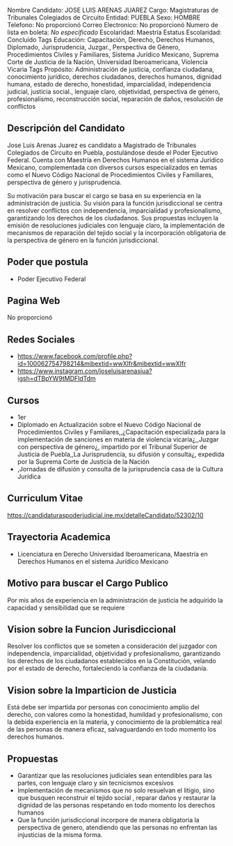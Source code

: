 Nombre Candidato: JOSE LUIS ARENAS JUAREZ
Cargo: Magistraturas de Tribunales Colegiados de Circuito
Entidad: PUEBLA
Sexo: HOMBRE
Telefono: No proporcionó
Correo Electronico: No proporcionó
Numero de lista en boleta: *No especificado*
Escolaridad: Maestría
Estatus Escolaridad: Concluido
Tags Educación: Capacitación, Derecho, Derechos Humanos, Diplomado, Jurisprudencia, Juzgar., Perspectiva de Género, Procedimientos Civiles y Familiares, Sistema Jurídico Mexicano, Suprema Corte de Justicia de la Nación, Universidad Iberoamericana, Violencia Vicaria
Tags Propósito: Administración de justicia, confianza ciudadana, conocimiento jurídico, derechos ciudadanos, derechos humanos, dignidad humana, estado de derecho, honestidad, imparcialidad, independencia judicial, justicia social., lenguaje claro, objetividad, perspectiva de género, profesionalismo, reconstrucción social, reparación de daños, resolución de conflictos


## Descripción del Candidato 

Jose Luis Arenas Juarez es candidato a Magistrado de Tribunales Colegiados de Circuito en Puebla, postulándose desde el Poder Ejecutivo Federal. Cuenta con Maestría en Derechos Humanos en el sistema Jurídico Mexicano, complementada con diversos cursos especializados en temas como el Nuevo Código Nacional de Procedimientos Civiles y Familiares, perspectiva de género y jurisprudencia.

Su motivación para buscar el cargo se basa en su experiencia en la administración de justicia. Su visión para la función jurisdiccional se centra en resolver conflictos con independencia, imparcialidad y profesionalismo, garantizando los derechos de los ciudadanos. Sus propuestas incluyen la emisión de resoluciones judiciales con lenguaje claro, la implementación de mecanismos de reparación del tejido social y la incorporación obligatoria de la perspectiva de género en la función jurisdiccional.


## Poder que postula

- Poder Ejecutivo Federal


## Pagina Web

No proporcionó


## Redes Sociales

- https://www.facebook.com/profile.php?id=100062754798214&mibextid=wwXIfr&mibextid=wwXIfr
- https://www.instagram.com/joseluisarenasjua?igsh=dTBpYW9tMDFldTdm


## Cursos

- 1er
- Diplomado en Actualización sobre el Nuevo Código Nacional de Procedimientos Civiles y Familiares,,¿Capacitación especializada para la implementación de sanciones en materia de violencia vicaria¿,,Juzgar con perspectiva de género¿, impartido por el Tribunal Superior de Justicia de Puebla,,La Jurisprudencia, su difusión y consulta¿, expedida por la Suprema Corte de Justicia de la Nación
- ,Jornadas de difusión y consulta de la jurisprudencia casa de la Cultura Jurídica


## Curriculum Vitae

https://candidaturaspoderjudicial.ine.mx/detalleCandidato/52302/10


## Trayectoria Academica

- Licenciatura en Derecho Universidad Iberoamericana, Maestría en Derechos Humanos en el sistema Jurídico Mexicano


## Motivo para buscar el Cargo Publico

Por mis años de experiencia en la administración de justicia he adquirido la capacidad y sensibilidad que se requiere


## Vision sobre la Funcion Jurisdiccional

Resolver los conflictos que se someten a consideración del juzgador con independencia, imparcialidad, objetividad y profesionalismo, garantizando los derechos de los ciudadanos establecidos en la Constitución, velando por el estado de derecho, fortaleciendo la confianza de la ciudadanía.


## Vision sobre la Imparticion de Justicia

Está debe ser impartida por personas con conocimiento amplio del derecho, con valores como la honestidad, humildad y profesionalismo, con la debida experiencia en la materia, y conocimiento de la problemática real de las personas de manera eficaz, salvaguardando en todo momento los derechos humanos.


## Propuestas

- Garantizar que las resoluciones judiciales sean entendibles para las partes, con lenguaje claro y sin tecnicismos excesivos
- Implementación de mecanismos que no solo resuelvan el litigio, sino que busquen reconstruir el tejido social , reparar daños y restaurar la dignidad de las personas respetando en todo momento los derechos humanos
- Que la función jurisdiccional incorpore de manera obligatoria la perspectiva de genero, atendiendo que las personas no enfrentan las injusticias de la misma forma.

